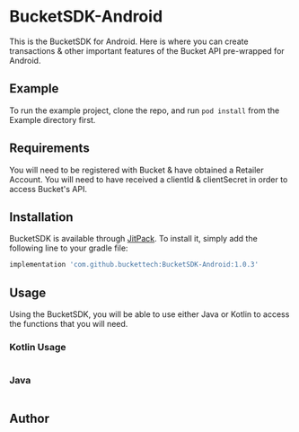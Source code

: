 # BucketSDK-Android
This is the BucketSDK for Android.  Here is where you can create transactions & other important features of the Bucket API pre-wrapped for Android.

## Example

To run the example project, clone the repo, and run `pod install` from the Example directory first.

## Requirements
You will need to be registered with Bucket & have obtained a Retailer Account.  You will need to have received a clientId & clientSecret in order to access Bucket's API.

## Installation

BucketSDK is available through [JitPack](https://jitpack.io). To install
it, simply add the following line to your gradle file:

```gradle
implementation 'com.github.buckettech:BucketSDK-Android:1.0.3'
```

## Usage
Using the BucketSDK, you will be able to use either Java or Kotlin to access the functions that you will need.

### Kotlin Usage
```Kotlin

```

### Java
```Java

```

## Author
